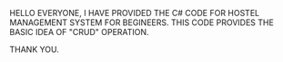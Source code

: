 HELLO EVERYONE,
I HAVE PROVIDED THE C# CODE FOR HOSTEL MANAGEMENT SYSTEM FOR BEGINEERS.
THIS CODE PROVIDES THE BASIC IDEA OF "CRUD" OPERATION.

THANK YOU.
